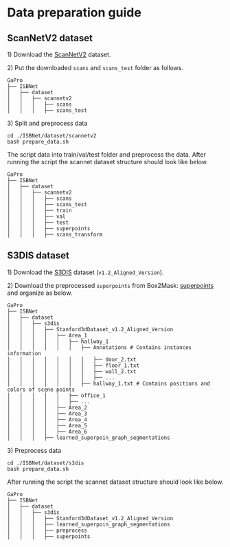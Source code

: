 # Data preparation guide

## ScanNetV2 dataset

1\) Download the [ScanNetV2](http://www.scan-net.org/) dataset.

2\) Put the downloaded ``scans`` and ``scans_test`` folder as follows.

```
GaPro
├── ISBNet
│   ├── dataset
│   │   ├── scannetv2
│   │   │   ├── scans
│   │   │   ├── scans_test
```

3\) Split and preprocess data

```
cd ./ISBNet/dataset/scannetv2
bash prepare_data.sh
```

The script data into train/val/test folder and preprocess the data. After running the script the scannet dataset structure should look like below.

```
GaPro
├── ISBNet
│   ├── dataset
│   │   ├── scannetv2
│   │   │   ├── scans
│   │   │   ├── scans_test
│   │   │   ├── train
│   │   │   ├── val
│   │   │   ├── test
│   │   │   ├── superpoints
│   │   │   ├── scans_transform
```

## S3DIS dataset

1\) Download the [S3DIS](http://buildingparser.stanford.edu/dataset.html) dataset (`v1.2_Aligned_Version`). 

2\) Download the preprocessed `superpoints` from Box2Mask: [superpoints](https://datasets.d2.mpi-inf.mpg.de/box2mask/segment_labels.tar.gz) and organize as below.

```
GaPro
├── ISBNet
│   ├── dataset
│   │   ├── s3dis
│   │   │   ├── Stanford3dDataset_v1.2_Aligned_Version
│   │   │   │   ├── Area_1
│   │   │   │   │   ├── hallway_1 
│   │   │   │   │   │   ├── Annotations # Contains instances information 
│   │   │   │   │   │   │   ├── door_2.txt 
│   │   │   │   │   │   │   ├── floor_1.txt
│   │   │   │   │   │   │   ├── wall_2.txt
│   │   │   │   │   │   │   ├── ...
│   │   │   │   │   │   ├── hallway_1.txt # Contains positions and colors of scene points
│   │   │   │   │   ├── office_1
│   │   │   │   │   ├── ...
│   │   │   │   ├── Area_2
│   │   │   │   ├── Area_3
│   │   │   │   ├── Area_4
│   │   │   │   ├── Area_5
│   │   │   │   ├── Area_6
│   │   │   ├── learned_superpoin_graph_segmentations
```


3\) Preprocess data

```
cd ./ISBNet/dataset/s3dis
bash prepare_data.sh
```

After running the script the scannet dataset structure should look like below.

```
GaPro
├── ISBNet
│   ├── dataset
│   │   ├── s3dis
│   │   │   ├── Stanford3dDataset_v1.2_Aligned_Version
│   │   │   ├── learned_superpoin_graph_segmentations
│   │   │   ├── preprocess
│   │   │   ├── superpoints
```
